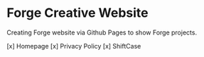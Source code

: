 # Forge Creative Website
Creating Forge website via Github Pages to show Forge projects.

[x] Homepage
[x] Privacy Policy
[x] ShiftCase
